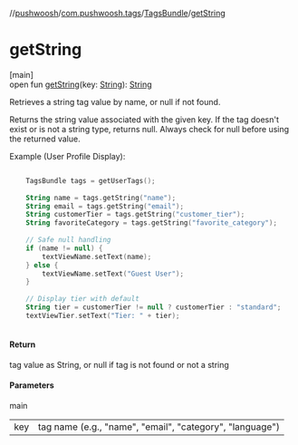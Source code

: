 //[pushwoosh](../../../index.md)/[com.pushwoosh.tags](../index.md)/[TagsBundle](index.md)/[getString](get-string.md)

# getString

[main]\
open fun [getString](get-string.md)(key: [String](https://developer.android.com/reference/kotlin/java/lang/String.html)): [String](https://developer.android.com/reference/kotlin/java/lang/String.html)

Retrieves a string tag value by name, or null if not found. 

 Returns the string value associated with the given key. If the tag doesn't exist or is not a string type, returns null. Always check for null before using the returned value. 

Example (User Profile Display):

```kotlin

	TagsBundle tags = getUserTags();
	
	String name = tags.getString("name");
	String email = tags.getString("email");
	String customerTier = tags.getString("customer_tier");
	String favoriteCategory = tags.getString("favorite_category");
	
	// Safe null handling
	if (name != null) {
	    textViewName.setText(name);
	} else {
	    textViewName.setText("Guest User");
	}
	
	// Display tier with default
	String tier = customerTier != null ? customerTier : "standard";
	textViewTier.setText("Tier: " + tier);
	
```

#### Return

tag value as String, or null if tag is not found or not a string

#### Parameters

main

| | |
|---|---|
| key | tag name (e.g., &quot;name&quot;, &quot;email&quot;, &quot;category&quot;, &quot;language&quot;) |
